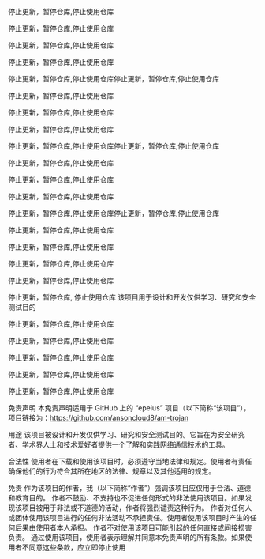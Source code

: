 停止更新，暂停仓库,停止使用仓库

停止更新，暂停仓库,停止使用仓库

停止更新，暂停仓库,停止使用仓库

停止更新，暂停仓库,停止使用仓库

停止更新，暂停仓库,停止使用仓库停止更新，暂停仓库,停止使用仓库

停止更新，暂停仓库,停止使用仓库

停止更新，暂停仓库,停止使用仓库

停止更新，暂停仓库,停止使用仓库

停止更新，暂停仓库,停止使用仓库停止更新，暂停仓库,停止使用仓库

停止更新，暂停仓库,停止使用仓库

停止更新，暂停仓库,停止使用仓库

停止更新，暂停仓库,停止使用仓库

停止更新，暂停仓库,停止使用仓库停止更新，暂停仓库,停止使用仓库

停止更新，暂停仓库,停止使用仓库

停止更新，暂停仓库,停止使用仓库

停止更新，暂停仓库,停止使用仓库

停止更新，暂停仓库,停止使用仓库

停止更新，暂停仓库, 停止使用仓库
该项目用于设计和开发仅供学习、研究和安全测试目的


停止更新，暂停仓库,停止使用仓库

停止更新，暂停仓库,停止使用仓库

停止更新，暂停仓库,停止使用仓库

停止更新，暂停仓库,停止使用仓库

停止更新，暂停仓库,停止使用仓库

免责声明
本免责声明适用于 GitHub 上的 “epeius” 项目（以下简称“该项目”），项目链接为：https://github.com/ansoncloud8/am-trojan

用途
该项目被设计和开发仅供学习、研究和安全测试目的。它旨在为安全研究者、学术界人士和技术爱好者提供一个了解和实践网络通信技术的工具。

合法性
使用者在下载和使用该项目时，必须遵守当地法律和规定。使用者有责任确保他们的行为符合其所在地区的法律、规章以及其他适用的规定。

免责
作为该项目的作者，我（以下简称“作者”）强调该项目应仅用于合法、道德和教育目的。
作者不鼓励、不支持也不促进任何形式的非法使用该项目。如果发现该项目被用于非法或不道德的活动，作者将强烈谴责这种行为。
作者对任何人或团体使用该项目进行的任何非法活动不承担责任。使用者使用该项目时产生的任何后果由使用者本人承担。
作者不对使用该项目可能引起的任何直接或间接损害负责。
通过使用该项目，使用者表示理解并同意本免责声明的所有条款。如果使用者不同意这些条款，应立即停止使用

